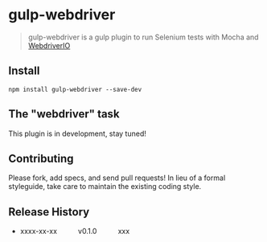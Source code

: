 gulp-webdriver
==============

> gulp-webdriver is a gulp plugin to run Selenium tests with Mocha and [WebdriverIO](http://webdriver.io)

## Install

```shell
npm install gulp-webdriver --save-dev
```

## The "webdriver" task

This plugin is in development, stay tuned!

## Contributing
Please fork, add specs, and send pull requests! In lieu of a formal styleguide, take care to
maintain the existing coding style.

## Release History
* xxxx-xx-xx   v0.1.0   xxx
